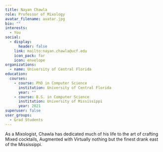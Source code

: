 ```yaml
---
title: Nayan Chawla
role: Professor of Mixology
avatar_filename: avatar.jpg
bio: ""
interests:
  - You
social:
  - display:
      header: false
    link: mailto:nayan.chawla@ucf.edu
    icon_pack: far
    icon: envelope
organizations:
  - name: University of Central Florida
education:
  courses:
    - course: PhD in Computer Science
      institution: University of Central Florida
      year: ""
    - course: B.S. in Computer Science
      institution: University of Mississippi
      year: 2021
superuser: false
user_groups:
  - Grad Students
---
```

As a Mixologist, Chawla has dedicated much of his life to the art of crafting Mixed cocktails, Augmented with Virtually nothing but the finest drank east of the Mississippi.